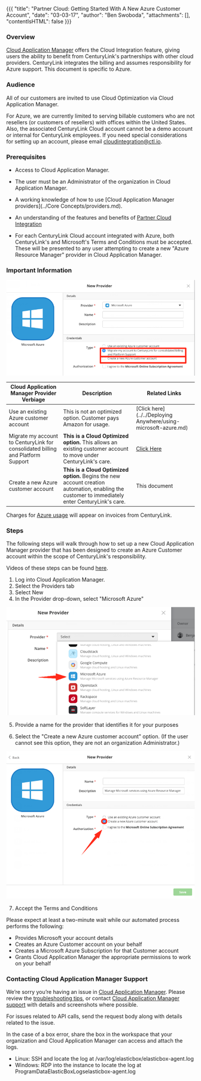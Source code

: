{{{
  "title": "Partner Cloud: Getting Started With A New Azure Customer Account",
  "date": "03-03-17",
  "author": "Ben Swoboda",
  "attachments": [],
  "contentIsHTML": false
}}}


### Overview

[Cloud Application Manager](https://www.ctl.io/cloud-application-manager/) offers the Cloud Integration feature, giving users the ability to benefit from CenturyLink's partnerships with other cloud providers. CenturyLink integrates the billing and assumes responsibility for Azure support. This document is specific to Azure.

### Audience

All of our customers are invited to use Cloud Optimization via Cloud Application Manager.

For Azure, we are currently limited to serving billable customers who are not resellers (or customers of resellers) with offices within the United States. Also, the associated CenturyLink Cloud account cannot be a demo account or internal for CenturyLink employees. If you need special considerations for setting up an account, please email [cloudintegration@ctl.io](mailto:cloudintegration@ctl.io).

### Prerequisites

* Access to Cloud Application Manager.

* The user must be an Administrator of the organization in Cloud Application Manager.

* A working knowledge of how to use [Cloud Application Manager providers](../Core Concepts/providers.md).

* An understanding of the features and benefits of [Partner Cloud Integration](./partner-cloud-integration.md)

* For each CenturyLink Cloud account integrated with Azure, both CenturyLink's and Microsoft's Terms and Conditions must be accepted. These will be presented to any user attempting to create a new "Azure Resource Manager" provider in Cloud Application Manager.

### Important Information

![Microsoft Azure Provider Options](../../images/cloud-application-manager/CINT_Azure_Provider_Options.png)

Cloud Application Manager Provider Verbiage | Description | Related Links
--- | --- | ---
Use an existing Azure customer account | This is not an optimized option. Customer pays Amazon for usage. | [Click here](../../Deploying Anywhere/using-microsoft-azure.md)
Migrate my account to CenturyLink for consolidated billing and Platform Support | **This is a Cloud Optimized option.** This allows an existing customer account to move under CenturyLink's care. | [Click Here](./partner-cloud-integration-azure-existing.md)
Create a new Azure customer account | **This is a Cloud Optimized option.** Begins the new account creation automation, enabling the customer to immediately enter CenturyLink's care. | This document

Charges for [Azure usage](./partner-cloud-integration-consolidated-billing.md) will appear on invoices from CenturyLink.

### Steps

The following steps will walk through how to set up a new Cloud Application Manager provider that has been designed to create an Azure Customer account within the scope of CenturyLink's responsibility.

Videos of these steps can be found [here](https://www.ctl.io/guides/).

1. Log into Cloud Application Manager.
2. Select the Providers tab
3. Select New
4. In the Provider drop-down, select "Microsoft Azure"

  ![Microsoft Azure Provider](../../images/cloud-application-manager/CINT_New_ARM1.3.png)

5. Provide a name for the provider that identifies it for your purposes

6. Select the "Create a new Azure customer account" option. (If the user cannot see this option, they are not an organization Administrator.)

  ![Create New Azure Account](../../images/cloud-application-manager/CINT_New_ARM2.2.png)

7. Accept the Terms and Conditions

Please expect at least a two-minute wait while our automated process performs the following:

* Provides Microsoft your account details
* Creates an Azure Customer account on your behalf
* Creates a Microsoft Azure Subscription for that Customer account
* Grants Cloud Application Manager the appropriate permissions to work on your behalf

### Contacting Cloud Application Manager Support

We’re sorry you’re having an issue in [Cloud Application Manager](https://www.ctl.io/cloud-application-manager/). Please review the [troubleshooting tips](../Troubleshooting/troubleshooting-tips.md), or contact [Cloud Application Manager support](mailto:cloudsupport@centurylink.com) with details and screenshots where possible.

For issues related to API calls, send the request body along with details related to the issue.

In the case of a box error, share the box in the workspace that your organization and Cloud Application Manager can access and attach the logs.
* Linux: SSH and locate the log at /var/log/elasticbox/elasticbox-agent.log
* Windows: RDP into the instance to locate the log at ProgramDataElasticBoxLogselasticbox-agent.log
